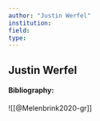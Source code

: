 ```yaml
---
author: "Justin Werfel"
institution:
field:
type:
---
```


## Justin Werfel
#### Bibliography:

![[@Melenbrink2020-gr]]